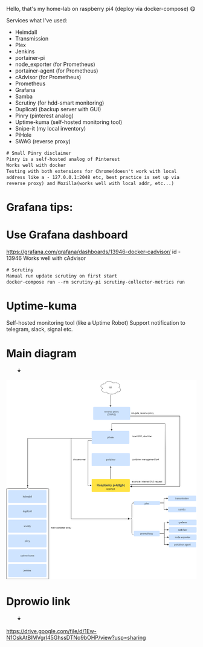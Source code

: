 Hello, that's my home-lab on raspberry pi4 (deploy via docker-compose) :yum:

Services what I've used:
- Heimdall
- Transmission
- Plex
- Jenkins
- portainer-pi
- node_exporter (for Prometheus)
- portainer-agent (for Prometheus)
- cAdvisor (for Prometheus)
- Prometheus
- Grafana
- Samba
- Scrutiny (for hdd-smart monitoring)
- Duplicati (backup server with GUI)
- Pinry (pinterest analog)
- Uptime-kuma (self-hosted monitoring tool)
- Snipe-it (my local inventory)
- PiHole
- SWAG (reverse proxy)
~~~~~~~~~~~~~~~~~~~~~~~~~~~~~~~~~~~~~~~~~~~~~~~~~~
# Small Pinry disclaimer
Pinry is a self-hosted analog of Pinterest
Works well with docker
Testing with both extensions for Chrome(doesn't work with local address like a - 127.0.0.1:2048 etc, best practice is set up via reverse proxy) and Mozilla(works well with local addr, etc...) 
~~~~~~~~~~~~~~~~~~~~~~~~~~~~~~~~~~~~~~~~~~~~~~~~~~
# Grafana tips:
# Use Grafana dashboard
https://grafana.com/grafana/dashboards/13946-docker-cadvisor/
id - 13946
Works well with cAdvisor
~~~~~~~~~~~~~~~~~~~~~~~~~~~~~~~~~~~~~~~~~~~~~~~~~~
# Scrutiny
Manual run update scrutiny on first start
docker-compose run --rm scrutiny-pi scrutiny-collector-metrics run
~~~~~~~~~~~~~~~~~~~~~~~~~~~~~~~~~~~~~~~~~~~~~~~~~~
# Uptime-kuma 
Self-hosted monitoring tool (like a Uptime Robot)
Support notification to telegram, slack, signal etc.
# Main diagram  
        🠋
![alt text](https://github.com/Mister-YR/raspberry/blob/main/raspberry-docker/pi-infrastructure.drawio.png)

# Dprowio link 
        🠋
https://drive.google.com/file/d/1Ew-N1OskAtBlMVgrI45GhssDTNo9bOHP/view?usp=sharing